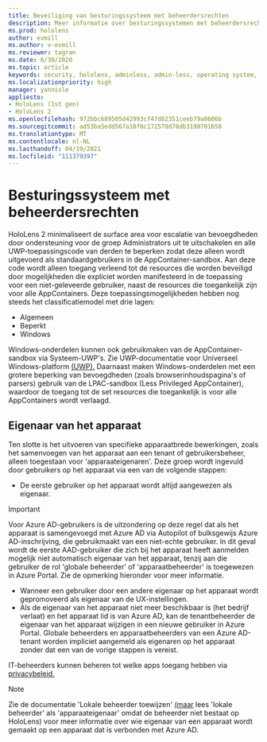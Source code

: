 ```yaml
---
title: Beveiliging van besturingssysteem met beheerdersrechten
description: Meer informatie over besturingssystemen met beheerdersrechten, apparaateigenaren en beveiliging op HoloLens-mixed reality apparaten.
ms.prod: hololens
author: evmill
ms.author: v-evmill
ms.reviewer: tagran
ms.date: 6/30/2020
ms.topic: article
keywords: security, hololens, adminless, admin-less, operating system, admin-less operating system, admin os, admin-less os, hololens 2, hololens2 security,
ms.localizationpriority: high
manager: yannisle
appliesto:
- HoloLens (1st gen)
- HoloLens 2
ms.openlocfilehash: 972bbc689505d42993cf47d82351ceeb79a0606b
ms.sourcegitcommit: ad53ba5edd567a18f0c172578d78db3190701650
ms.translationtype: MT
ms.contentlocale: nl-NL
ms.lasthandoff: 04/19/2021
ms.locfileid: "111379397"
---
```

# <a name="admin-less-operating-system"></a>Besturingssysteem met beheerdersrechten

HoloLens 2 minimaliseert de surface area voor escalatie van bevoegdheden door ondersteuning voor de groep Administrators uit te uitschakelen en alle UWP-toepassingscode van derden te beperken zodat deze alleen wordt uitgevoerd als standaardgebruikers in de AppContainer-sandbox. Aan deze code wordt alleen toegang verleend tot de resources die worden beveiligd door mogelijkheden die expliciet worden manifesteerd in de toepassing voor een niet-geleveerde gebruiker, naast de resources die toegankelijk zijn voor alle AppContainers.
Deze toepassingsmogelijkheden hebben nog steeds het classificatiemodel met drie lagen:
  * Algemeen
  * Beperkt
  * Windows

Windows-onderdelen kunnen ook gebruikmaken van de AppContainer-sandbox via Systeem-UWP's. Zie UWP-documentatie voor Universeel Windows-platform [(UWP).](https://docs.microsoft.com/windows/uwp/) Daarnaast maken Windows-onderdelen met een grotere beperking van bevoegdheden (zoals browserinhoudspagina's of parsers) gebruik van de LPAC-sandbox (Less Privileged AppContainer), waardoor de toegang tot de set resources die toegankelijk is voor alle AppContainers wordt verlaagd.

## <a name="device-owner"></a>Eigenaar van het apparaat

Ten slotte is het uitvoeren van specifieke apparaatbrede bewerkingen, zoals het samenvoegen van het apparaat aan een tenant of gebruikersbeheer, alleen toegestaan voor 'apparaateigenaren'. Deze groep wordt ingevuld door gebruikers op het apparaat via een van de volgende stappen:
  * De eerste gebruiker op het apparaat wordt altijd aangewezen als eigenaar. 
> [!IMPORTANT]
>Voor Azure AD-gebruikers is de uitzondering op deze regel dat als het apparaat is samengevoegd met Azure AD via Autopilot of bulksgewijs Azure AD-inschrijving, die gebruikmaakt van een niet-echte gebruiker. In dit geval wordt de eerste AAD-gebruiker die zich bij het apparaat heeft aanmelden mogelijk niet automatisch eigenaar van het apparaat, tenzij aan die gebruiker de rol 'globale beheerder' of 'apparaatbeheerder' is toegewezen in Azure Portal. Zie de opmerking hieronder voor meer informatie.  

  * Wanneer een gebruiker door een andere eigenaar op het apparaat wordt gepromoveerd als eigenaar van de UX-instellingen.
  * Als de eigenaar van het apparaat niet meer beschikbaar is (het bedrijf verlaat) en het apparaat lid is van Azure AD, kan de tenantbeheerder de eigenaar van het apparaat wijzigen in een nieuwe gebruiker in Azure Portal. Globale beheerders en apparaatbeheerders van een Azure AD-tenant worden impliciet aangemeld als eigenaren op het apparaat zonder dat een van de vorige stappen is vereist.  

 IT-beheerders kunnen beheren tot welke apps toegang hebben via [privacybeleid.](https://docs.microsoft.com/windows/client-management/mdm/policy-csp-privacy) 

> [!NOTE]
> Zie de documentatie 'Lokale beheerder toewijzen' [(maar](https://docs.microsoft.com/azure/active-directory/devices/assign-local-admin) lees 'lokale beheerder' als 'apparaateigenaar' omdat de beheerder niet bestaat op HoloLens) voor meer informatie over wie eigenaar van een apparaat wordt gemaakt op een apparaat dat is verbonden met Azure AD.